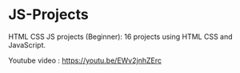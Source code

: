 # JS-Projects
HTML CSS JS projects (Beginner): 16 projects using HTML CSS and JavaScript. 

Youtube video : https://youtu.be/EWv2jnhZErc
